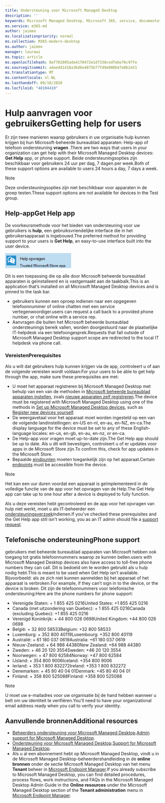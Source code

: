 ```yaml
---
title: Ondersteuning voor Microsoft Managed Desktop
description: ''
keywords: Microsoft Managed Desktop, Microsoft 365, service, documentatie
ms.service: m365-md
author: jaimeo
ms.localizationpriority: normal
ms.collection: M365-modern-desktop
ms.author: jaimeo
manager: laurawi
ms.topic: article
ms.openlocfilehash: 8af782095ada41f0472e1df338ced7ebe76c97fe
ms.sourcegitcommit: adaedd1418a3bd6e4875b77fd9e008b47e0b2a51
ms.translationtype: MT
ms.contentlocale: nl-NL
ms.lasthandoff: 09/18/2020
ms.locfileid: "48104410"
---
```

# <a name="getting-help-for-users"></a><span data-ttu-id="e4570-103">Hulp aanvragen voor gebruikers</span><span class="sxs-lookup"><span data-stu-id="e4570-103">Getting help for users</span></span>

<span data-ttu-id="e4570-104">Er zijn twee manieren waarop gebruikers in uw organisatie hulp kunnen krijgen bij hun Microsoft-beheerde bureaublad apparaten: Help-app of telefoon ondersteuning **vragen** .</span><span class="sxs-lookup"><span data-stu-id="e4570-104">There are two ways that users in your organization can get help with their Microsoft Managed Desktop devices: **Get Help** app, or phone support.</span></span> <span data-ttu-id="e4570-105">Beide ondersteuningsopties zijn beschikbaar voor gebruikers 24 uur per dag, 7 dagen per week.</span><span class="sxs-lookup"><span data-stu-id="e4570-105">Both of these support options are available to users 24 hours a day, 7 days a week.</span></span>
 
>[!NOTE]
><span data-ttu-id="e4570-106">Deze ondersteuningsopties zijn niet beschikbaar voor apparaten in de groep testen.</span><span class="sxs-lookup"><span data-stu-id="e4570-106">These support options are not available for devices in the Test group.</span></span>

## <a name="get-help-app"></a><span data-ttu-id="e4570-107">Help-app</span><span class="sxs-lookup"><span data-stu-id="e4570-107">Get Help app</span></span>

<span data-ttu-id="e4570-108">De voorkeursmethode voor het bieden van ondersteuning voor uw gebruikers is **hulp**, een gebruiksvriendelijke interface die in het gebruikersapparaat is ingebouwd.</span><span class="sxs-lookup"><span data-stu-id="e4570-108">The preferred method for providing support to your users is **Get Help**, an easy-to-use interface built into the user device.</span></span>  

![Pictogram Help-app](../../media/get-help.png)

<span data-ttu-id="e4570-110">Dit is een toepassing die op alle door Microsoft beheerde bureaublad apparaten is geïnstalleerd en is vastgemaakt aan de taakbalk.</span><span class="sxs-lookup"><span data-stu-id="e4570-110">This is an application that’s installed on all Microsoft Managed Desktop devices and is pinned to the task bar.</span></span> 

- <span data-ttu-id="e4570-111">gebruikers kunnen een oproep indienen naar een opgegeven telefoonnummer of online chatten met een service vertegenwoordiger.</span><span class="sxs-lookup"><span data-stu-id="e4570-111">users can request a call back to a provided phone number, or chat online with a service rep.</span></span>
- <span data-ttu-id="e4570-112">Aanvragen die buiten het Microsoft beheerde bureaublad ondersteunings bereik vallen, worden doorgestuurd naar de plaatselijke IT-helpdesk via een telefoongesprek.</span><span class="sxs-lookup"><span data-stu-id="e4570-112">Requests that fall outside of Microsoft Managed Desktop support scope are redirected to the local IT helpdesk via phone call.</span></span>

### <a name="prerequisites"></a><span data-ttu-id="e4570-113">Vereisten</span><span class="sxs-lookup"><span data-stu-id="e4570-113">Prerequisites</span></span>
<span data-ttu-id="e4570-114">Als u wilt dat gebruikers hulp kunnen krijgen via de app, controleert u of aan de volgende vereisten wordt voldaan:</span><span class="sxs-lookup"><span data-stu-id="e4570-114">For your users to be able to get help through the app, make sure these prerequisites are met:</span></span>

- <span data-ttu-id="e4570-115">U moet het apparaat registreren bij Microsoft Managed Desktop met behulp van een van de methoden in [Microsoft beheerde bureaublad apparaten instellen](../get-started/set-up-devices.md), zoals [nieuwe apparaten zelf registreren](../get-started/register-devices-self.md).</span><span class="sxs-lookup"><span data-stu-id="e4570-115">The device must be registered with Microsoft Managed Desktop using one of the methods in [Set up Microsoft Managed Desktop devices](../get-started/set-up-devices.md), such as [Register new devices yourself](../get-started/register-devices-self.md).</span></span>
- <span data-ttu-id="e4570-116">De weergavetaal voor het apparaat moet worden ingesteld op een van de volgende landinstellingen: en-US en-nl, en-au, en-NZ, en-ca.</span><span class="sxs-lookup"><span data-stu-id="e4570-116">The display language for the device must be set to any of these English-language locales: en-us, en-gb, en-au, en-nz, or en-ca.</span></span>
- <span data-ttu-id="e4570-117">De Help-app voor vragen moet up-to-date zijn.</span><span class="sxs-lookup"><span data-stu-id="e4570-117">The Get Help app should be up to date.</span></span> <span data-ttu-id="e4570-118">Als u dit wilt bevestigen, controleert u of er updates voor apps in de Microsoft Store zijn.</span><span class="sxs-lookup"><span data-stu-id="e4570-118">To confirm this, check for app updates in the Microsoft Store.</span></span>
- <span data-ttu-id="e4570-119">Bepaalde [eindpunten](../get-ready/network.md#endpoints-allowed-that-are-necessary-for-microsoft-managed-desktop) moeten toegankelijk zijn op het apparaat.</span><span class="sxs-lookup"><span data-stu-id="e4570-119">Certain [endpoints](../get-ready/network.md#endpoints-allowed-that-are-necessary-for-microsoft-managed-desktop) must be accessible from the device.</span></span>

> [!NOTE]
> <span data-ttu-id="e4570-120">Het kan een uur duren voordat een apparaat is geïmplementeerd in de volledige functie van de app voor het opvragen van de Help.</span><span class="sxs-lookup"><span data-stu-id="e4570-120">The Get Help app can take up to one hour after a device is deployed to fully function.</span></span>

<span data-ttu-id="e4570-121">Als u deze vereisten hebt gecontroleerd en de app voor het opvragen van hulp niet werkt, moet u als IT-beheerder een [ondersteuningsverzoek](admin-support.md)indienen.</span><span class="sxs-lookup"><span data-stu-id="e4570-121">If you've checked these prerequisites and the Get Help app still isn't working, you as an IT admin should file a [support request](admin-support.md).</span></span>

## <a name="phone-support"></a><span data-ttu-id="e4570-122">Telefonische ondersteuning</span><span class="sxs-lookup"><span data-stu-id="e4570-122">Phone support</span></span>

<span data-ttu-id="e4570-123">gebruikers met beheerde bureaublad apparaten van Microsoft hebben ook toegang tot gratis telefoonnummers waarop ze kunnen bellen.</span><span class="sxs-lookup"><span data-stu-id="e4570-123">users with Microsoft Managed Desktop devices also have access to toll-free phone numbers they can call.</span></span> <span data-ttu-id="e4570-124">Dit is bedoeld om te worden gebruikt als u hulp nodig hebt.</span><span class="sxs-lookup"><span data-stu-id="e4570-124">This is meant to be used when Get Help isn’t available.</span></span> <span data-ttu-id="e4570-125">Bijvoorbeeld: als ze zich niet kunnen aanmelden bij het apparaat of het apparaat is verbroken.</span><span class="sxs-lookup"><span data-stu-id="e4570-125">For example, if they can’t sign in to the device, or the device is broken.</span></span> <span data-ttu-id="e4570-126">Dit zijn de telefoonnummers voor telefonische ondersteuning:</span><span class="sxs-lookup"><span data-stu-id="e4570-126">Here are the phone numbers for phone support:</span></span>

- <span data-ttu-id="e4570-127">Verenigde Staten: + 1 855 425 0216</span><span class="sxs-lookup"><span data-stu-id="e4570-127">United States: +1 855 425 0216</span></span>
- <span data-ttu-id="e4570-128">Canada (met uitzondering van Quebec): + 1 855 425 0216</span><span class="sxs-lookup"><span data-stu-id="e4570-128">Canada (excluding Quebec): +1 855 425 0216</span></span>
- <span data-ttu-id="e4570-129">Verenigd Koninkrijk: + 44 800 026 0698</span><span class="sxs-lookup"><span data-stu-id="e4570-129">United Kingdom: +44 800 026 0698</span></span>
- <span data-ttu-id="e4570-130">België: + 32 800 58533</span><span class="sxs-lookup"><span data-stu-id="e4570-130">Belgium: +32 800 58533</span></span>
- <span data-ttu-id="e4570-131">Luxemburg: + 352 800 40119</span><span class="sxs-lookup"><span data-stu-id="e4570-131">Luxembourg: +352 800 40119</span></span>
- <span data-ttu-id="e4570-132">Australië: + 61 180 037 0619</span><span class="sxs-lookup"><span data-stu-id="e4570-132">Australia: +61 180 037 0619</span></span>
- <span data-ttu-id="e4570-133">Nieuw-Zeeland: + 64 988 44380</span><span class="sxs-lookup"><span data-stu-id="e4570-133">New Zealand: +64 988 44380</span></span>
- <span data-ttu-id="e4570-134">Zweden: + 46 20 120 3554</span><span class="sxs-lookup"><span data-stu-id="e4570-134">Sweden: +46 20 120 3554</span></span>
- <span data-ttu-id="e4570-135">Noorwegen: + 47 800 62584</span><span class="sxs-lookup"><span data-stu-id="e4570-135">Norway: +47 800 62584</span></span>
- <span data-ttu-id="e4570-136">IJsland: + 354 800 9006</span><span class="sxs-lookup"><span data-stu-id="e4570-136">Iceland: +354 800 9006</span></span>
- <span data-ttu-id="e4570-137">Ierland: + 353 1 800 832272</span><span class="sxs-lookup"><span data-stu-id="e4570-137">Ireland: +353 1 800 832272</span></span>
- <span data-ttu-id="e4570-138">Denemarken: + 45 80 40 04 01</span><span class="sxs-lookup"><span data-stu-id="e4570-138">Denmark: +45 80 40 04 01</span></span>
- <span data-ttu-id="e4570-139">Finland: + 358 800 525088</span><span class="sxs-lookup"><span data-stu-id="e4570-139">Finland: +358 800 525088</span></span>

>[!NOTE]
><span data-ttu-id="e4570-140">U moet uw e-mailadres voor uw organisatie bij de hand hebben wanneer u belt om uw identiteit te verifiëren.</span><span class="sxs-lookup"><span data-stu-id="e4570-140">You'll need to have your organizational email address ready when you call to verify your identity.</span></span> 

## <a name="additional-resources"></a><span data-ttu-id="e4570-141">Aanvullende bronnen</span><span class="sxs-lookup"><span data-stu-id="e4570-141">Additional resources</span></span>
- <span data-ttu-id="e4570-142">[Beheerders ondersteuning voor Microsoft Managed Desktop](admin-support.md).</span><span class="sxs-lookup"><span data-stu-id="e4570-142">[Admin support for Microsoft Managed Desktop](admin-support.md).</span></span> 
- <span data-ttu-id="e4570-143">[Ondersteuning voor Microsoft Managed Desktop](../service-description/support.md).</span><span class="sxs-lookup"><span data-stu-id="e4570-143">[Support for Microsoft Managed Desktop](../service-description/support.md).</span></span>
- <span data-ttu-id="e4570-144">Als u al een abonnement hebt op Microsoft Managed Desktop, vindt u in de Microsoft Managed Desktop-beheerdershandleiding in de **online bronnen** onder de sectie Microsoft Managed Desktop van het menu **Tenant** beheer in [Microsoft Endpoint Manager](https://endpoint.microsoft.com/).</span><span class="sxs-lookup"><span data-stu-id="e4570-144">If you already subscribe to Microsoft Managed Desktop, you can find detailed procedures, process flows, work instructions, and FAQs in the Microsoft Managed Desktop Admin Guide in the **Online resources** under the Microsoft Managed Desktop section of the **Tenant administration** menu in [Microsoft Endpoint Manager](https://endpoint.microsoft.com/).</span></span>
